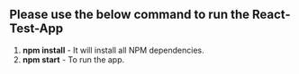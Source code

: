 ## Please use the below command to run the React-Test-App ##
1. **npm install** - It will install all NPM dependencies.
2. **npm start** - To run the app.
